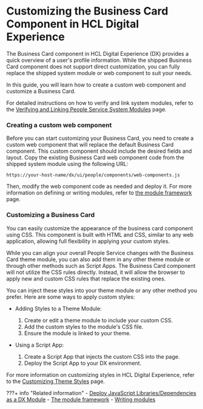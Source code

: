 
# Customizing the Business Card Component in HCL Digital Experience

The Business Card component in HCL Digital Experience (DX) provides a quick overview of a user's profile information. While the shipped Business Card component does not support direct customization, you can fully replace the shipped system module or web component to suit your needs.

In this guide, you will learn how to create a custom web component and customize a Business Card.

For detailed instructions on how to verify and link system modules, refer to the [Verifying and Linking People Service System Modules](../link_system_module_to_theme.md) page.

### Creating a custom web component

Before you can start customizing your Business Card, you need to create a custom web component that will replace the default Business Card component. This custom component should include the desired fields and layout. Copy the existing Business Card web component code from the shipped system module using the following URL:

```
https://your-host-name/dx/ui/people/components/web-components.js
```

Then, modify the web component code as needed and deploy it. For more information on defining or writing modules, refer to [the module framework](https://opensource.hcltechsw.com/digital-experience/latest/build_sites/themes_skins/the_module_framework/) page.

### Customizing a Business Card

You can easily customize the appearance of the business card component using CSS. This component is built with HTML and CSS, similar to any web application, allowing full flexibility in applying your custom styles.

While you can align your overall People Service changes with the Business Card theme module, you can also add them in any other theme module or through other methods such as Script Apps. The Business Card component will not utilize the CSS rules directly. Instead, it will allow the browser to apply new and custom CSS rules that replace the existing ones.

You can inject these styles into your theme module or any other method you prefer. Here are some ways to apply custom styles:

  - Adding Styles to a Theme Module:

    1. Create or edit a theme module to include your custom CSS.
    2. Add the custom styles to the module's CSS file.
    3. Ensure the module is linked to your theme.

  - Using a Script App:

    1. Create a Script App that injects the custom CSS into the page.
    2. Deploy the Script App to your DX environment.

For more information on customizing styles in HCL Digital Experience, refer to the [Customizing Theme Styles](https://opensource.hcltechsw.com/digital-experience/latest/build_sites/themes_skins/customizing_theme/styles/?h=custom+style) page.

???+ info "Related information"
    - [Deploy JavaScript Libraries/Dependencies as a DX Module](../../../../../guide_me/tutorials/scriptapps/how_to/02_dependencies_as_module.md)
    - [The module framework](../../../../../build_sites/themes_skins/the_module_framework/index.md)
    - [Writing modules](../../../../../build_sites/themes_skins/the_module_framework/writing_module/index.md)